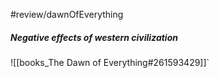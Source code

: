 #review/dawnOfEverything
##### Negative effects of western civilization

![[books_The Dawn of Everything#261593429]]`